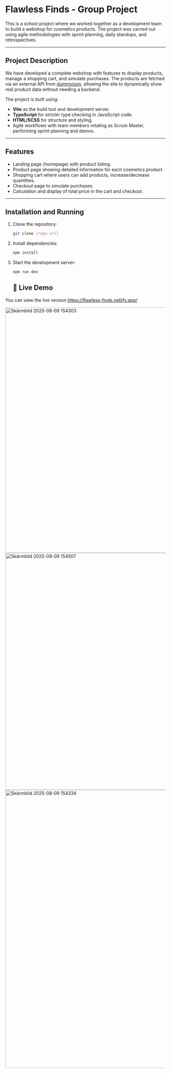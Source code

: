 # Flawless Finds - Group Project

This is a school project where we worked together as a development team to build a webshop for cosmetics products. The project was carried out using agile methodologies with sprint planning, daily standups, and retrospectives.

---

## Project Description

We have developed a complete webshop with features to display products, manage a shopping cart, and simulate purchases. The products are fetched via an external API from [dummyjson](https://dummyjson.com/products), allowing the site to dynamically show real product data without needing a backend.

The project is built using:

- **Vite** as the build tool and development server.
- **TypeScript** for stricter type checking in JavaScript code.
- **HTML/SCSS** for structure and styling.
- Agile workflows with team members rotating as Scrum Master, performing sprint planning and demos.

---

## Features

- Landing page (homepage) with product listing.
- Product page showing detailed information for each cosmetics product.
- Shopping cart where users can add products, increase/decrease quantities.
- Checkout page to simulate purchases.
- Calculation and display of total price in the cart and checkout.

---

## Installation and Running

1. Clone the repository:
   ```bash
   git clone [repo-url]
   ```

2. Install dependencies:
   ```bash
   npm install
   ```

3. Start the development server:
   ```bash
   npm run dev
   ```

   ## 🚀 Live Demo

You can view the live version https://flawless-finds.netlify.app/

<img width="1888" height="769" alt="Skärmbild 2025-08-09 154303" src="https://github.com/user-attachments/assets/54cafe2f-301a-49da-9deb-aba95f161228" />
<img width="1889" height="742" alt="Skärmbild 2025-08-09 154507" src="https://github.com/user-attachments/assets/004253f5-8861-4a0a-bf21-3ebe2f5f3769" />
<img width="1890" height="871" alt="Skärmbild 2025-08-09 154334" src="https://github.com/user-attachments/assets/269cb14b-1026-41cc-ae0a-5083b8e41111" />


